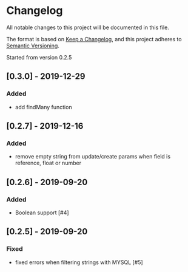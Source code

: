 # Changelog

All notable changes to this project will be documented in this file.

The format is based on [Keep a Changelog](https://keepachangelog.com/en/1.0.0/),
and this project adheres to [Semantic Versioning](https://semver.org/spec/v2.0.0.html).

Started from version 0.2.5

## [0.3.0] - 2019-12-29

### Added

* add findMany function

## [0.2.7] - 2019-12-16

### Added

* remove empty string from update/create params when field is reference, float or number

## [0.2.6] - 2019-09-20

### Added

* Boolean support [#4]

## [0.2.5] - 2019-09-20

### Fixed

* fixed errors when filtering strings with MYSQL [#5]
